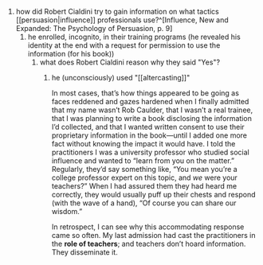 1. how did Robert Cialdini try to gain information on what tactics [[persuasion|influence]] professionals use?^[Influence, New and Expanded: The Psychology of Persuasion, p. 9]
	1. he enrolled, incognito, in their training programs (he revealed his identity at the end with a request for permission to use the information (for his book))
		1. what does Robert Cialdini reason why they said "Yes"?
			1. he (unconsciously) used "[[altercasting]]"

				In most cases, that’s how things appeared to be going as faces reddened and gazes hardened when I finally admitted that my name wasn’t Rob Caulder, that I wasn’t a real trainee, that I was planning to write a book disclosing the information I’d collected, and that I wanted written consent to use their proprietary information in the book—until I added one more fact without knowing the impact it would have. I told the practitioners I was a university professor who studied social influence and wanted to “learn from you on the matter.” Regularly, they’d say something like, “You mean you’re a college professor expert on this topic, and _we_ were your teachers?” When I had assured them they had heard me correctly, they would usually puff up their chests and respond (with the wave of a hand), “Of course you can share our wisdom.”
				
				In retrospect, I can see why this accommodating response came so often. My last admission had cast the practitioners in the **role of teachers**; and teachers don’t hoard information. They disseminate it.